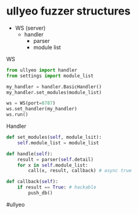 # ullyeo fuzzer structures

* WS (server)
	* handler
		* parser
		* module list

WS
```python
from ullyeo import handler
from settings import module_list

my_handler = handler.BasicHandler()
my_handler.set_modules(module_list)

ws = WS(port=8787)
ws.set_handler(my_handler)
ws.run()
```		

Handler
```python
def set_modules(self, module_lsit):
	self.module_list = module_list

def handle(self):
	result = parser(self.detail)
	for x in self.module_list:
		call(x, result, callback) # async true

def callback(self):
	if result == True: # hackable
		push_db()
```


#ullyeo